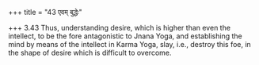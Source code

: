 +++
title = "43 एवम् बुद्धेः"

+++
3.43 Thus, understanding desire, which is higher than even the
intellect, to be the fore antagonistic to Jnana Yoga, and establishing
the mind by means of the intellect in Karma Yoga, slay, i.e., destroy
this foe, in the shape of desire which is difficult to overcome.
